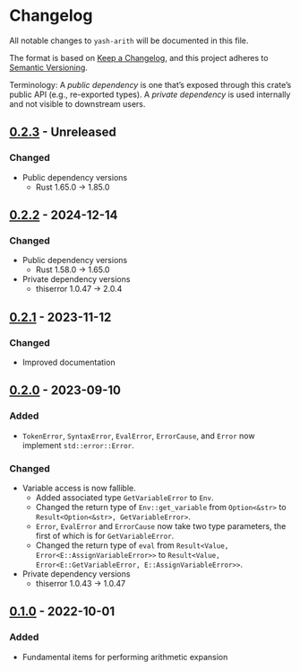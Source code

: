 # Changelog

All notable changes to `yash-arith` will be documented in this file.

The format is based on [Keep a Changelog](https://keepachangelog.com/en/1.1.0/),
and this project adheres to [Semantic Versioning](https://semver.org/spec/v2.0.0.html).

Terminology: A _public dependency_ is one that’s exposed through this crate’s
public API (e.g., re-exported types).
A _private dependency_ is used internally and not visible to downstream users.

## [0.2.3] - Unreleased

### Changed

- Public dependency versions
    - Rust 1.65.0 → 1.85.0

## [0.2.2] - 2024-12-14

### Changed

- Public dependency versions
    - Rust 1.58.0 → 1.65.0
- Private dependency versions
    - thiserror 1.0.47 → 2.0.4

## [0.2.1] - 2023-11-12

### Changed

- Improved documentation

## [0.2.0] - 2023-09-10

### Added

- `TokenError`, `SyntaxError`, `EvalError`, `ErrorCause`, and `Error` now
  implement `std::error::Error`.

### Changed

- Variable access is now fallible.
    - Added associated type `GetVariableError` to `Env`.
    - Changed the return type of `Env::get_variable` from `Option<&str>` to
      `Result<Option<&str>, GetVariableError>`.
    - `Error`, `EvalError` and `ErrorCause` now take two type parameters, the
      first of which is for `GetVariableError`.
    - Changed the return type of `eval` from
      `Result<Value, Error<E::AssignVariableError>>` to
      `Result<Value, Error<E::GetVariableError, E::AssignVariableError>>`.
- Private dependency versions
    - thiserror 1.0.43 → 1.0.47

## [0.1.0] - 2022-10-01

### Added

- Fundamental items for performing arithmetic expansion

[0.2.3]: https://github.com/magicant/yash-rs/releases/tag/yash-arith-0.2.3
[0.2.2]: https://github.com/magicant/yash-rs/releases/tag/yash-arith-0.2.2
[0.2.1]: https://github.com/magicant/yash-rs/releases/tag/yash-arith-0.2.1
[0.2.0]: https://github.com/magicant/yash-rs/releases/tag/yash-arith-0.2.0
[0.1.0]: https://github.com/magicant/yash-rs/releases/tag/yash-arith-0.1.0
